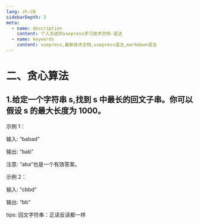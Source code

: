 ```yaml
---
lang: zh-CN
sidebarDepth: 2
meta:
  - name: description
    content: 个人总结的vuepress学习技术文档-语法
  - name: keywords
    content: vuepress,最新技术文档,vuepress语法,markdown语法
---
```


# 二、贪心算法

## 1.给定一个字符串 s,找到 s 中最长的回文子串。你可以假设 s 的最大长度为 1000。

示例 1：

输入: “babad”

输出: “bab”

注意: “aba”也是一个有效答案。

示例 2：

输入: “cbbd”

输出: “bb”

tips: 回文字符串：正读反读都一样

```js
```
